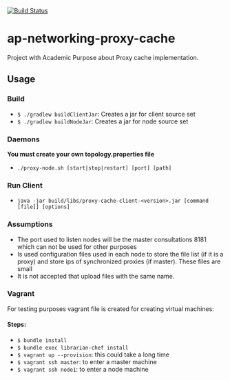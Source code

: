 [![Build Status](https://travis-ci.org/cparram/ap-networking-proxy-cache.svg?branch=staging)](https://travis-ci.org/cparram/ap-networking-proxy-cache)

# ap-networking-proxy-cache
Project with Academic Purpose about Proxy cache implementation.

## Usage
### Build
* `$ ./gradlew buildClientJar`: Creates a jar for client source set
* `$ ./gradlew buildNodeJar`: Creates a jar for node source set

### Daemons
**You must create your own topology.properties file**

* `./proxy-node.sh [start|stop|restart] [port] [path]`

### Run Client
* `java -jar build/libs/proxy-cache-client-<version>.jar [command [file]] [options]`

### Assumptions
* The port used to listen nodes will be the master consultations 8181 which can not be used for other purposes
* Is used configuration files used in each node to store the file list (if it is a proxy) and store ips of synchronized proxies (if master). These files are small
* It is not accepted that upload files with the same name.

### Vagrant
For testing purposes vagrant file is created for creating virtual machines:

#### Steps:
* `$ bundle install`
* `$ bundle exec librarian-chef install`
* `$ vagrant up --provision`: this could take a long time
* `$ vagrant ssh master`: to enter a master machine
* `$ vagrant ssh node1`: to enter a node machine